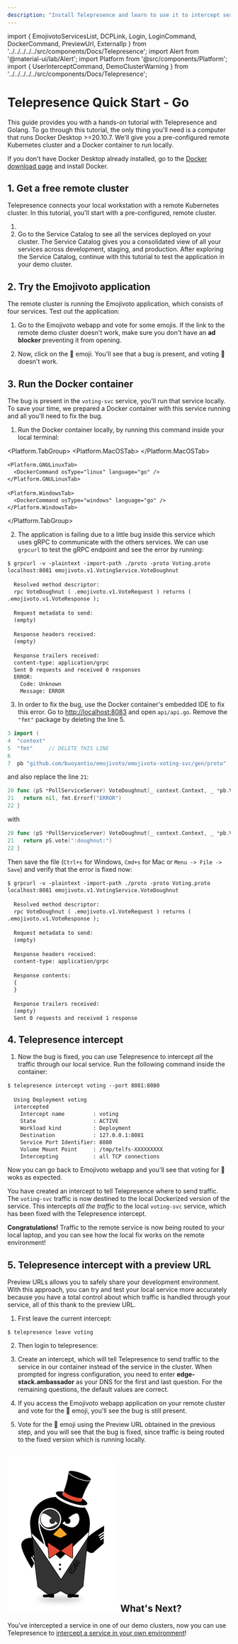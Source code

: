 ```yaml
---
description: "Install Telepresence and learn to use it to intercept services running in your Kubernetes cluster, speeding up local development and debugging."
---
```


import {
EmojivotoServicesList,
DCPLink,
Login,
LoginCommand,
DockerCommand,
PreviewUrl,
ExternalIp
} from '../../../../../src/components/Docs/Telepresence';
import Alert from '@material-ui/lab/Alert';
import Platform from '@src/components/Platform';
import { UserInterceptCommand, DemoClusterWarning } from '../../../../../src/components/Docs/Telepresence';


# Telepresence Quick Start - **Go**

This guide provides you with a hands-on tutorial with Telepresence and Golang. To go through this tutorial, the only thing you'll need is a computer that runs Docker Desktop >=20.10.7. We'll give you a pre-configured remote Kubernetes cluster and a Docker container to run locally.

If you don't have Docker Desktop already installed, go to the [Docker download page](https://www.docker.com/get-started) and install Docker.

## 1. Get a free remote cluster

Telepresence connects your local workstation with a remote Kubernetes cluster. In this tutorial, you'll start with a pre-configured, remote cluster.

1. <Login urlParams="docs_source=telepresence-quick-start&login_variant=free-cluster-activation" origin="telepresence-novice-go-quick-start" />
2. Go to the <DCPLink>Service Catalog</DCPLink> to see all the services deployed on your cluster.
   <EmojivotoServicesList/>
    The Service Catalog gives you a consolidated view of all your services across development, staging, and production. After exploring the Service Catalog, continue with this tutorial to test the application in your demo cluster.

<DemoClusterWarning />

<div className="docs-opaque-section">

## 2. Try the Emojivoto application

The remote cluster is running the Emojivoto application, which consists of four services.
Test out the application:

1. Go to the <ExternalIp>Emojivoto webapp</ExternalIp> and vote for some emojis.
   <Alert severity="info">
   If the link to the remote demo cluster doesn't work, make sure you don't have an <strong>ad blocker</strong> preventing it from opening.
   </Alert>

2. Now, click on the 🍩 emoji. You'll see that a bug is present, and voting 🍩 doesn't work.

## 3. Run the Docker container

The bug is present in the `voting-svc` service, you'll run that service locally. To save your time, we prepared a Docker container with this service running and all you'll need to fix the bug.

1. Run the Docker container locally, by running this command inside your local terminal:

  <Platform.TabGroup>
    <Platform.MacOSTab>
      <DockerCommand osType="macos" language="go" />
    </Platform.MacOSTab>

    <Platform.GNULinuxTab>
      <DockerCommand osType="linux" language="go" />
    </Platform.GNULinuxTab>

    <Platform.WindowsTab>
      <DockerCommand osType="windows" language="go" />
    </Platform.WindowsTab>
  </Platform.TabGroup>

2. The application is failing due to a little bug inside this service which uses gRPC to communicate with the others services. We can use `grpcurl` to test the gRPC endpoint and see the error by running:

  ```
  $ grpcurl -v -plaintext -import-path ./proto -proto Voting.proto localhost:8081 emojivoto.v1.VotingService.VoteDoughnut

    Resolved method descriptor:
    rpc VoteDoughnut ( .emojivoto.v1.VoteRequest ) returns ( .emojivoto.v1.VoteResponse );

    Request metadata to send:
    (empty)

    Response headers received:
    (empty)

    Response trailers received:
    content-type: application/grpc
    Sent 0 requests and received 0 responses
    ERROR:
      Code: Unknown
      Message: ERROR
  ```

3. In order to fix the bug, use the Docker container's embedded IDE to fix this error. Go to <a href="http://localhost:8083" target="_blank">http://localhost:8083</a> and open `api/api.go`. Remove the `"fmt"` package by deleting the line 5.

  ```go
  3 import (
  4  "context"
  5  "fmt"     // DELETE THIS LINE
  6
  7  pb "github.com/buoyantio/emojivoto/emojivoto-voting-svc/gen/proto"
  ```

  and also replace the line `21`:

  ```go
  20 func (pS *PollServiceServer) VoteDoughnut(_ context.Context, _ *pb.VoteRequest) (*pb.VoteResponse, error) {
  21   return nil, fmt.Errorf("ERROR")
  22 }
  ```
  with
  ```go
  20 func (pS *PollServiceServer) VoteDoughnut(_ context.Context, _ *pb.VoteRequest) (*pb.VoteResponse, error) {
  21   return pS.vote(":doughnut:")
  22 }
  ```
  Then save the file (`Ctrl+s` for Windows, `Cmd+s` for Mac or `Menu -> File -> Save`) and verify that the error is fixed now:

  ```
  $ grpcurl -v -plaintext -import-path ./proto -proto Voting.proto localhost:8081 emojivoto.v1.VotingService.VoteDoughnut

    Resolved method descriptor:
    rpc VoteDoughnut ( .emojivoto.v1.VoteRequest ) returns ( .emojivoto.v1.VoteResponse );

    Request metadata to send:
    (empty)

    Response headers received:
    content-type: application/grpc

    Response contents:
    {
    }

    Response trailers received:
    (empty)
    Sent 0 requests and received 1 response
  ```

## 4. Telepresence intercept

1. Now the bug is fixed, you can use Telepresence to intercept *all* the traffic through our local service.
Run the following command inside the container:

  ```
  $ telepresence intercept voting --port 8081:8080

    Using Deployment voting
    intercepted
      Intercept name         : voting
      State                  : ACTIVE
      Workload kind          : Deployment
      Destination            : 127.0.0.1:8081
      Service Port Identifier: 8080
      Volume Mount Point     : /tmp/telfs-XXXXXXXXX
      Intercepting           : all TCP connections
  ```
  Now you can go back to <ExternalIp>Emojivoto webapp</ExternalIp> and you'll see that voting for 🍩 woks as expected.

You have created an intercept to tell Telepresence where to send traffic. The `voting-svc` traffic is now destined to the local Dockerized version of the service. This intercepts *all the traffic* to the local `voting-svc` service, which has been fixed with the Telepresence intercept.

<Alert severity="success">
  <strong>Congratulations!</strong> Traffic to the remote service is now being routed to your local laptop, and you can see how the local fix works on the remote environment!
</Alert>

## 5. Telepresence intercept with a preview URL

Preview URLs allows you to safely share your development environment. With this approach, you can try and test your local service more accurately because you have a total control about which traffic is handled through your service, all of this thank to the preview URL. 

1. First leave the current intercept: 

  ```
  $ telepresence leave voting
  ```

2. Then login to telepresence: 

  <LoginCommand />

3. Create an intercept, which will tell Telepresence to send traffic to the service in our container instead of the service in the cluster. When prompted for ingress configuration, you need to enter <strong>edge-stack.ambassador</strong> as your DNS for the first and last question. For the remaining questions, the default values are correct.

  <UserInterceptCommand language="go" />

4. If you access the <ExternalIp>Emojivoto webapp</ExternalIp> application on your remote cluster and vote for the 🍩 emoji, you'll see the bug is still present.

5. Vote for the 🍩 emoji using the <PreviewUrl language="go">Preview URL</PreviewUrl> obtained in the previous step, and you will see that the bug is fixed, since traffic is being routed to the fixed version which is running locally.

</div>

## <img class="os-logo" src="../images/logo.png"/> What's Next?

You've intercepted a service in one of our demo clusters, now you can use Telepresence to [intercept a service in your own environment](https://www.getambassador.io/docs/telepresence/latest/howtos/intercepts/)!
